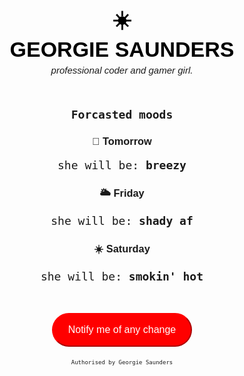 <html lang="en">
  <head>
    <meta charset="UTF-8" />
    <meta http-equiv="X-UA-Compatible" content="IE=edge" />
    <meta name="viewport" content="width=device-width, initial-scale=1.0" />
    <title>Georgie Saunders</title>
	<style>
      body {
        font-family: Arial, Helvetica, sans-serif;
        text-align: center;
      }
      h1 {
        color: black;
        font-size: 34px;
        font-weight: bolder;
        line-height: 48px;
        margin: 0 auto;
        padding: 0 auto;
      }
      h2 {
        font-size: 15px;
        line-height: 20px;
        font-weight: 400;
        margin: 0px 0px 50px 0px;
        padding: auto;
      }
      p {
        font-family: monospace;
        font-size: 18px;
      }
      ul {
        list-style: none;
        padding: 0px 0px 10px 0px;
        margin: 20px;
      }
      li {
        padding: 0px;
        margin: 0 auto;
        transition: all 200ms ease-in-out;
        border-radius: 10px;
        max-width: 400px;
      }
      li:hover {
        background-color: #fffbef;
      }
      button {
        background: red;
        color: white;
        display: block;
        margin: 20px auto;
        text-decoration: none;
        font-size: 16px;
        border-color: red;
        border-radius: 30px;
        padding: 16px 24px;
        transition: all 150ms ease-in-out;
      }
      button:hover {
        color: red;
        background-color: white;
        border-color: red;
        cursor: pointer;
      }
      .footer {
        font-size: x-small;
      }
    </style>
  </head>
  <body>
    <h1>
      <div>☀️</div>
      GEORGIE SAUNDERS
    </h1>
    <h2><em>professional coder and gamer girl.</em></h2>
    <p><strong>Forcasted moods</strong></p>
    <ul>
      <li>
        <h3>💨 Tomorrow</h3>
        <p>she will be: <strong>breezy</strong></p>
      </li>
      <li>
        <h3>🌥 Friday</h3>
        <p>she will be: <strong>shady af</strong></p>
      </li>
      <li>
        <h3>☀️ Saturday</h3>
        <p>she will be: <strong>smokin' hot</strong></p>
      </li>
    </ul>
    <button>Notify me of any change</button>
    <p><span class="footer">Authorised by Georgie Saunders </span></p>
  </body>
</html>

